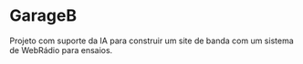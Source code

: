 # GarageB
Projeto com suporte da IA para construir um site de banda com um sistema de WebRádio para ensaios.
